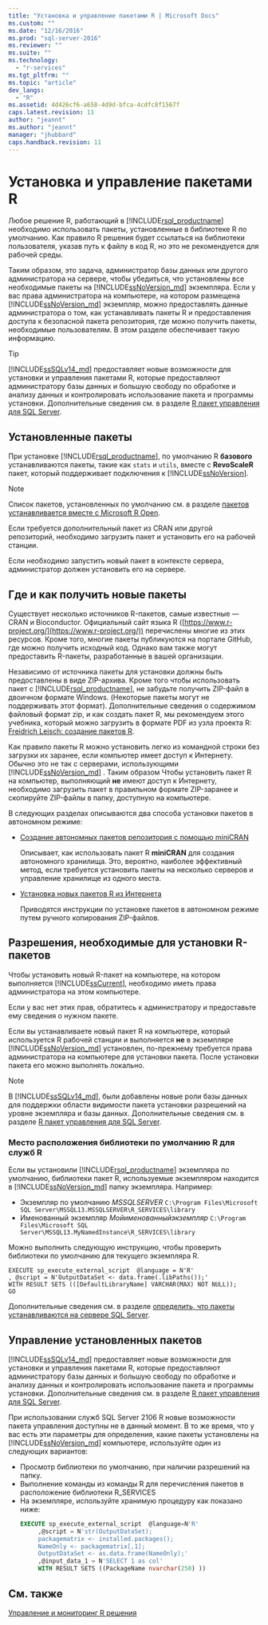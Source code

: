 ```yaml
---
title: "Установка и управление пакетами R | Microsoft Docs"
ms.custom: ""
ms.date: "12/16/2016"
ms.prod: "sql-server-2016"
ms.reviewer: ""
ms.suite: ""
ms.technology: 
  - "r-services"
ms.tgt_pltfrm: ""
ms.topic: "article"
dev_langs: 
  - "R"
ms.assetid: 4d426cf6-a658-4d9d-bfca-4cdfc8f1567f
caps.latest.revision: 11
author: "jeannt"
ms.author: "jeannt"
manager: "jhubbard"
caps.handback.revision: 11
---
```

# Установка и управление пакетами R
 Любое решение R, работающий в [!INCLUDE[rsql_productname](../../includes/rsql-productname-md.md)] необходимо использовать пакеты, установленные в библиотеке R по умолчанию. Как правило R решения будет ссылаться на библиотеки пользователя, указав путь к файлу в код R, но это не рекомендуется для рабочей среды.

Таким образом, это задача, администратор базы данных или другого администратора на сервере, чтобы убедиться, что установлены все необходимые пакеты на [!INCLUDE[ssNoVersion_md](../../includes/ssnoversion-md.md)] экземпляра. Если у вас права администратора на компьютере, на котором размещена [!INCLUDE[ssNoVersion_md](../../includes/ssnoversion-md.md)]  экземпляр, можно предоставлять данные администратора о том, как устанавливать пакеты R и предоставления доступа к безопасной пакета репозитория, где можно получить пакеты, необходимые пользователям. В этом разделе обеспечивает такую информацию. 

> [!TIP]
> [!INCLUDE[ssSQLv14_md](../../includes/sssqlv14-md.md)] предоставляет новые возможности для установки и управления пакетами R, которые предоставляют администратору базы данных и большую свободу по обработке и анализу данных и контролировать использование пакета и программы установки. Дополнительные сведения см. в разделе [R пакет управления для SQL Server](../../advanced-analytics/r-services/r-package-management-for-sql-server-r-services.md). 

## <a name="installed-packages"></a>Установленные пакеты
При установке  [!INCLUDE[rsql_productname](../../includes/rsql-productname-md.md)],  по умолчанию R **базового** устанавливаются пакеты, такие как `stats` и `utils`, вместе с **RevoScaleR** пакет, который поддерживает подключения к [!INCLUDE[ssNoVersion](../../includes/ssnoversion-md.md)].  
  
 
> [!NOTE]  
>  Список пакетов, установленных по умолчанию см. в разделе [пакетов устанавливается вместе с Microsoft R Open](https://mran.microsoft.com/rro/installed/).  

 Если требуется дополнительный пакет из CRAN или другой репозиторий, необходимо загрузить пакет и установить его на рабочей станции.  
  
 Если необходимо запустить новый пакет в контексте сервера, администратор должен установить его на сервере.   
   
## <a name="where-and-how-to-get-new-packages"></a>Где и как получить новые пакеты  
 Существует несколько источников R-пакетов, самые известные — CRAN и Bioconductor. Официальный сайт языка R ([https://www.r-project.org/](https://www.r-project.org/)) перечислены многие из этих ресурсов. Кроме того, многие пакеты публикуются на портале GitHub, где можно получить исходный код. Однако вам также могут предоставить R-пакеты, разработанные в вашей организации.  
  
 Независимо от источника пакеты для установки должны быть предоставлены в виде ZIP-архива. Кроме того чтобы использовать пакет с [!INCLUDE[rsql_productname](../../includes/rsql-productname-md.md)], не забудьте получить ZIP-файл в двоичном формате Windows. (Некоторые пакеты могут не поддерживать этот формат). Дополнительные сведения о содержимом файловый формат zip, и как создать пакет R, мы рекомендуем этого учебника, который можно загрузить в формате PDF из узла проекта R: [Freidrich Leisch: создание пакетов R](http://cran.r-project.org/doc/contrib/Leisch-CreatingPackages.pdf). 
  
 Как правило пакеты R можно установить легко из командной строки без загрузки их заранее, если компьютер имеет доступ к Интернету.  Обычно это не так с серверами, использующими [!INCLUDE[ssNoVersion_md](../../includes/ssnoversion-md.md)] .  Таким образом Чтобы установить пакет R на компьютер, выполняющий **не** имеют доступ к Интернету, необходимо загрузить пакет в правильном формате ZIP-заранее и скопируйте ZIP-файлы в папку, доступную на компьютере. 
 
 В следующих разделах описываются два способа установки пакетов в автономном режиме: 

+ [Создание автономных пакетов репозитория с помощью miniCRAN](../../advanced-analytics/r-services/create-a-local-package-repository-using-minicran.md)

  Описывает, как использовать пакет R **miniCRAN** для создания автономного хранилища. Это, вероятно, наиболее эффективный метод, если требуется установить пакеты на несколько серверов и управление хранилище из одного места. 
+ [Установка новых пакетов R из Интернета](../../advanced-analytics/r-services/install-additional-r-packages-on-sql-server.md)

  Приводятся инструкции по установке пакетов в автономном режиме путем ручного копирования ZIP-файлов.   

## <a name="permissions-required-for-installing-r-packages"></a>Разрешения, необходимые для установки R-пакетов  
  
Чтобы установить новый R-пакет на компьютере, на котором выполняется [!INCLUDE[ssCurrent](../../includes/sscurrent-md.md)], необходимо иметь права администратора на этом компьютере.   

Если у вас нет этих прав, обратитесь к администратору и предоставьте ему сведения о нужном пакете.  
  

Если вы устанавливаете новый пакет R на компьютере, который используется R рабочей станции и выполняется **не** в экземпляре [!INCLUDE[ssNoVersion_md](../../includes/ssnoversion-md.md)] установлен, по-прежнему требуется права администратора на компьютере для установки пакета. После установки пакета его можно выполнять локально.  
 
> [!NOTE]
> В [!INCLUDE[ssSQLv14_md](../../includes/sssqlv14-md.md)], были добавлены новые роли базы данных для поддержки области видимости пакета установки разрешений на уровне экземпляра и базы данных. Дополнительные сведения см. в разделе [R пакет управления для SQL Server](../../advanced-analytics/r-services/r-package-management-for-sql-server-r-services.md).
 

### <a name="location-of-default-r-library-location-for-r-services"></a>Место расположения библиотеки по умолчанию R для служб R

Если вы установили  [!INCLUDE[rsql_productname](../../includes/rsql-productname-md.md)] экземпляра по умолчанию, библиотеки пакет R, используемые экземпляром находится в [!INCLUDE[ssNoVersion_md](../../includes/ssnoversion-md.md)] папку экземпляра. Например: 

+ Экземпляр по умолчанию _MSSQLSERVER_
  `C:\Program Files\Microsoft SQL Server\MSSQL13.MSSQLSERVER\R_SERVICES\library`
+ Именованный экземпляр _Мойименованныйэкземпляр_
  `C:\Program Files\Microsoft SQL Server\MSSQL13.MyNamedInstance\R_SERVICES\library` 


Можно выполнить следующую инструкцию, чтобы проверить библиотеки по умолчанию для текущего экземпляра R. 
~~~~
EXECUTE sp_execute_external_script  @language = N'R'
, @script = N'OutputDataSet <- data.frame(.libPaths());'
WITH RESULT SETS (([DefaultLibraryName] VARCHAR(MAX) NOT NULL));
GO
~~~~

Дополнительные сведения см. в разделе [определить, что пакеты устанавливаются на сервере SQL Server](../../advanced-analytics/r-services/determine-which-packages-are-installed-on-sql-server.md).

## <a name="managing-installed-packages"></a>Управление установленных пакетов

[!INCLUDE[ssSQLv14_md](../../includes/sssqlv14-md.md)] предоставляет новые возможности для установки и управления пакетами R, которые предоставляют администратору базы данных и большую свободу по обработке и анализу данных и контролировать использование пакета и программы установки. Дополнительные сведения см. в разделе [R пакет управления для SQL Server](../../advanced-analytics/r-services/r-package-management-for-sql-server-r-services.md). 

При использовании служб SQL Server 2106 R новые возможности пакета управления доступны не в данный момент. В то же время, что у вас есть эти параметры для определения, какие пакеты установлены на [!INCLUDE[ssNoVersion_md](../../includes/ssnoversion-md.md)] компьютере, используйте один из следующих вариантов:

+ Просмотр библиотеки по умолчанию, при наличии разрешений на папку.
+ Выполнение команды из команды R для перечисления пакетов в расположение библиотеки R_SERVICES
+ На экземпляре, используйте хранимую процедуру как показано ниже:
   ```SQL
   EXECUTE sp_execute_external_script  @language=N'R'  
        ,@script = N'str(OutputDataSet);  
        packagematrix <- installed.packages();  
        NameOnly <- packagematrix[,1];  
        OutputDataSet <- as.data.frame(NameOnly);'  
        ,@input_data_1 = N'SELECT 1 as col'  
        WITH RESULT SETS ((PackageName nvarchar(250) ))   
   ```


 ## <a name="see-also"></a>См. также  
 [Управление и мониторинг R решения](../../advanced-analytics/r-services/managing-and-monitoring-r-solutions.md)  